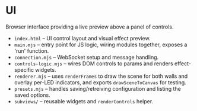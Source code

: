 # UI

Browser interface providing a live preview above a panel of controls.


- `index.html` – UI control layout and visual effect preview.
- `main.mjs` – entry point for JS logic, wiring modules together, exposes a 'run' function.
- `connection.mjs` – WebSocket setup and message handling.
- `controls-logic.mjs` – wires DOM controls to params and renders effect-specific widgets.
- `renderer.mjs` – uses `renderFrames` to draw the scene for both walls and overlay per-LED indicators, and exports `drawSceneToCanvas` for testing.
- `presets.mjs` – handles saving/retreiving configuration and listing the saved options.
- `subviews/` – reusable widgets and `renderControls` helper.
